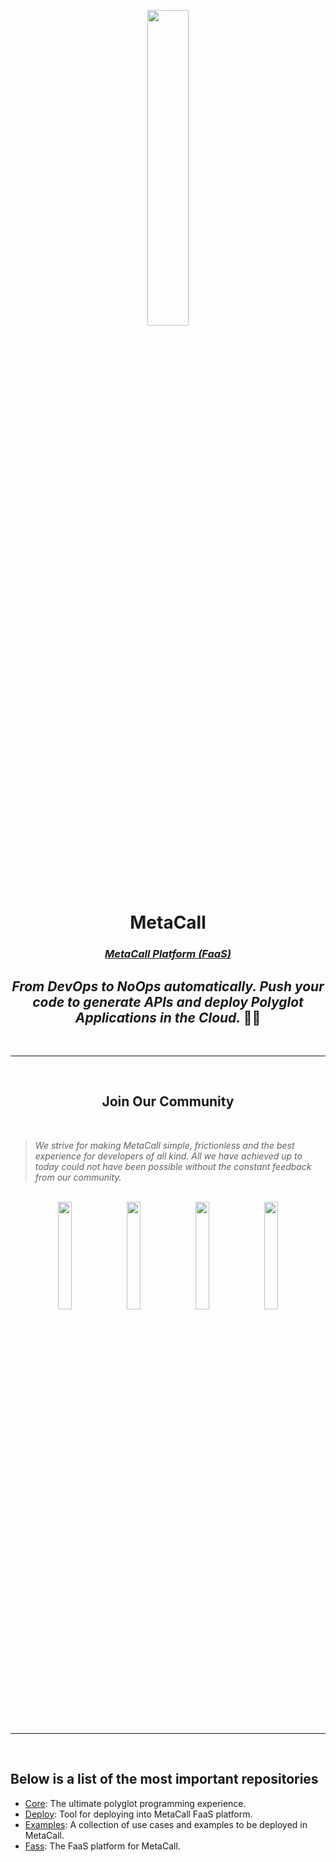 <p align="center"><a href="https://metacall.io/" target="_blank"><img src="https://github.com/metacall.png" width="36%"></a></p>

<h1 align="center"> <b> MetaCall </b> </h1>

<h3 align="center"><a href="https://metacall.io"><b><i>MetaCall Platform (FaaS)</b></i></a></h3>

<h2 align="center"><i>From DevOps to NoOps automatically. Push your code to generate APIs and deploy Polyglot Applications in the Cloud. </i>👨‍💻</h2>

<br>

---

<br>

<h2 align="center"><b> Join Our Community </b></h2>

<br>

> _We strive for making MetaCall simple, frictionless and the best experience for developers of all kind. All we have achieved up to today could not have been possible without the constant feedback from our community._

<br>

<div align="center">
  <a href="https://t.me/joinchat/BMSVbBatp0Vi4s5l4VgUgg" alt="Discord">
    <img src="https://img.shields.io/static/v1?label=MetaCall&message=join&color=blue&logo=telegram&style=flat"width="21%"/></a>

  <a href="https://discord.gg/upwP4mwJWa" alt="Discord">
    <img src="https://img.shields.io/discord/781987805974757426?label=discord&style=flat"width="21%"/></a>

  <a href="https://matrix.to/#/#metacall:matrix.org" alt="Matrix">
    <img src="https://img.shields.io/matrix/metacall:matrix.org?label=matrix&style=flat"width="21%"/></a>

  <a href="https://twitter.com/metacallio" alt="Twitter">
    <img src="https://img.shields.io/twitter/follow/metacallio?label=MetaCall"width="21%" /></a>

</div>

<br>

---

<br>

## Below is a list of the most **important repositories**

- [Core](https://github.com/metacall/core): The ultimate polyglot programming experience.
- [Deploy](https://github.com/metacall/deploy): Tool for deploying into MetaCall FaaS platform.
- [Examples](https://github.com/metacall/examples): A collection of use cases and examples to be deployed in MetaCall.
- [Fass](https://github.com/metacall/faas): The FaaS platform for MetaCall.

<br>
